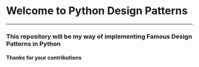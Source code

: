 # Welcome to Python Design Patterns
***
### This repository will be my way of implementing Famous Design Patterns in Python
#### Thanks for your contributions 
